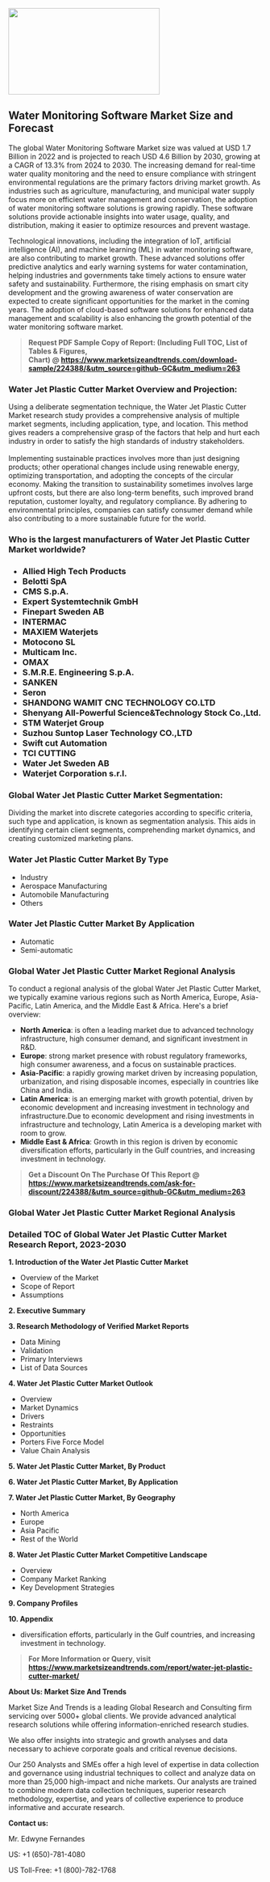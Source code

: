 <p><img class="alignnone size-medium wp-image-20088" src="https://ffe5etoiles.com/wp-content/uploads/2024/12/MST1-300x171.png" alt="" width="300" height="171" /></p><h2>Water Monitoring Software Market Size and Forecast</h2><p>The global Water Monitoring Software Market size was valued at USD 1.7 Billion in 2022 and is projected to reach USD 4.6 Billion by 2030, growing at a CAGR of 13.3% from 2024 to 2030. The increasing demand for real-time water quality monitoring and the need to ensure compliance with stringent environmental regulations are the primary factors driving market growth. As industries such as agriculture, manufacturing, and municipal water supply focus more on efficient water management and conservation, the adoption of water monitoring software solutions is growing rapidly. These software solutions provide actionable insights into water usage, quality, and distribution, making it easier to optimize resources and prevent wastage.</p><p>Technological innovations, including the integration of IoT, artificial intelligence (AI), and machine learning (ML) in water monitoring software, are also contributing to market growth. These advanced solutions offer predictive analytics and early warning systems for water contamination, helping industries and governments take timely actions to ensure water safety and sustainability. Furthermore, the rising emphasis on smart city development and the growing awareness of water conservation are expected to create significant opportunities for the market in the coming years. The adoption of cloud-based software solutions for enhanced data management and scalability is also enhancing the growth potential of the water monitoring software market.</p></p><blockquote id="" class=""><strong>Request PDF Sample Copy of Report: (Including Full TOC, List of Tables &amp; Figures, Chart)&nbsp;@&nbsp;<strong><a href="https://www.marketsizeandtrends.com/download-sample/224388/&utm_source=github-GC&utm_medium=263" target="_blank">https://www.marketsizeandtrends.com/download-sample/224388/&utm_source=github-GC&utm_medium=263</a></strong></strong></blockquote><h3 id="" class="">Water Jet Plastic Cutter Market&nbsp;Overview and Projection:</h3><p id="" class="">Using a deliberate segmentation technique, the Water Jet Plastic Cutter Market research study provides a comprehensive analysis of multiple market segments, including application, type, and location. This method gives readers a comprehensive grasp of the factors that help and hurt each industry in order to satisfy the high standards of industry stakeholders. <br /> <br />Implementing sustainable practices involves more than just designing products; other operational changes include using renewable energy, optimizing transportation, and adopting the concepts of the circular economy. Making the transition to sustainability sometimes involves large upfront costs, but there are also long-term benefits, such improved brand reputation, customer loyalty, and regulatory compliance. By adhering to environmental principles, companies can satisfy consumer demand while also contributing to a more sustainable future for the world.</p><h3 id="" class="">Who is the largest manufacturers of&nbsp;Water Jet Plastic Cutter Market worldwide?</h3><h3 class=""><p><ul><li>Allied High Tech Products </li><li> Belotti SpA </li><li> CMS S.p.A. </li><li> Expert Systemtechnik GmbH </li><li> Finepart Sweden AB </li><li> INTERMAC </li><li> MAXIEM Waterjets </li><li> Motocono SL </li><li> Multicam Inc. </li><li> OMAX </li><li> S.M.R.E. Engineering S.p.A. </li><li> SANKEN </li><li> Seron </li><li> SHANDONG WAMIT CNC TECHNOLOGY CO.LTD </li><li> Shenyang All-Powerful Science&Technology Stock Co.,Ltd. </li><li> STM Waterjet Group </li><li> Suzhou Suntop Laser Technology CO.,LTD </li><li> Swift cut Automation </li><li> TCI CUTTING </li><li> Water Jet Sweden AB </li><li> Waterjet Corporation s.r.l.</li></ul></p></h3><h3 id="" class="">Global&nbsp;Water Jet Plastic Cutter Market Segmentation:</h3><p id="" class="">Dividing the market into discrete categories according to specific criteria, such type and application, is known as segmentation analysis. This aids in identifying certain client segments, comprehending market dynamics, and creating customized marketing plans.</p><h3 id="" class="">Water Jet Plastic Cutter Market&nbsp;By Type</h3><p><p><ul><li>Industry</li><li> Aerospace Manufacturing</li><li> Automobile Manufacturing</li><li> Others</p></li></ul></p></p><h3 id="" class="">Water Jet Plastic Cutter Market&nbsp;By Application</h3><p class=""><p><ul><li>Automatic</li><li> Semi-automatic</li></ul></p></p><h3 id="" class="">Global Water Jet Plastic Cutter Market Regional Analysis</h3><p id="" class="">To conduct a regional analysis of the global Water Jet Plastic Cutter Market, we typically examine various regions such as North America, Europe, Asia-Pacific, Latin America, and the Middle East &amp; Africa. Here's a brief overview:</p><ul><li><strong>North America</strong>: is often a leading market due to advanced technology infrastructure, high consumer demand, and significant investment in R&amp;D.</li><li><strong>Europe</strong>: strong market presence with robust regulatory frameworks, high consumer awareness, and a focus on sustainable practices.</li><li><strong>Asia-Pacific</strong>: a rapidly growing market driven by increasing population, urbanization, and rising disposable incomes, especially in countries like China and India.</li><li><strong>Latin America</strong>: is an emerging market with growth potential, driven by economic development and increasing investment in technology and infrastructure.Due to economic development and rising investments in infrastructure and technology, Latin America is a developing market with room to grow.</li><li><strong>Middle East &amp; Africa</strong>: Growth in this region is driven by economic diversification efforts, particularly in the Gulf countries, and increasing investment in technology.</li></ul><blockquote id="" class=""><strong>Get a Discount On The Purchase Of This Report @ <strong><a href="https://www.marketsizeandtrends.com/ask-for-discount/224388/&utm_source=github-GC&utm_medium=263" target="_blank">https://www.marketsizeandtrends.com/ask-for-discount/224388/&utm_source=github-GC&utm_medium=263</a></strong></strong></blockquote><h3 id="" class="">Global Water Jet Plastic Cutter Market Regional Analysis</h3><h3 id="" class="">Detailed TOC of Global Water Jet Plastic Cutter Market Research Report, 2023-2030</h3><p id="" class=""><strong>1. Introduction of the Water Jet Plastic Cutter Market</strong></p><ul><li>Overview of the Market</li><li>Scope of Report</li><li>Assumptions</li></ul><p id="" class=""><strong>2. Executive Summary</strong></p><p id="" class=""><strong>3. Research Methodology of Verified Market Reports</strong></p><ul><li>Data Mining</li><li>Validation</li><li>Primary Interviews</li><li>List of Data Sources</li></ul><p id="" class=""><strong>4. Water Jet Plastic Cutter Market Outlook</strong></p><ul><li>Overview</li><li>Market Dynamics</li><li>Drivers</li><li>Restraints</li><li>Opportunities</li><li>Porters Five Force Model</li><li>Value Chain Analysis</li></ul><p id="" class=""><strong>5. Water Jet Plastic Cutter Market, By Product</strong></p><p id="" class=""><strong>6. Water Jet Plastic Cutter Market, By Application</strong></p><p id="" class=""><strong>7. Water Jet Plastic Cutter Market, By Geography</strong></p><ul><li>North America</li><li>Europe</li><li>Asia Pacific</li><li>Rest of the World</li></ul><p id="" class=""><strong>8. Water Jet Plastic Cutter Market Competitive Landscape</strong></p><ul><li>Overview</li><li>Company Market Ranking</li><li>Key Development Strategies</li></ul><p id="" class=""><strong>9. Company Profiles</strong></p><p id="" class=""><strong>10. Appendix</strong></p><ul><li>diversification efforts, particularly in the Gulf countries, and increasing investment in technology.</li></ul><blockquote id="" class=""><strong>For More Information or Query, visit <strong><strong><a href="https://www.marketsizeandtrends.com/report/water-jet-plastic-cutter-market/" target="_blank">https://www.marketsizeandtrends.com/report/water-jet-plastic-cutter-market/</a></strong></strong></strong></blockquote><p id="" class=""><strong>About Us: Market Size And Trends</strong></p><p id="" class="">Market Size And Trends is a leading Global Research and Consulting firm servicing over 5000+ global clients. We provide advanced analytical research solutions while offering information-enriched research studies.</p><p id="" class="">We also offer insights into strategic and growth analyses and data necessary to achieve corporate goals and critical revenue decisions.</p><p id="" class="">Our 250 Analysts and SMEs offer a high level of expertise in data collection and governance using industrial techniques to collect and analyze data on more than 25,000 high-impact and niche markets. Our analysts are trained to combine modern data collection techniques, superior research methodology, expertise, and years of collective experience to produce informative and accurate research.</p><p id="" class=""><strong>Contact us:</strong></p><p id="" class="">Mr. Edwyne Fernandes</p><p id="" class="">US: +1 (650)-781-4080</p><p id="" class="">US Toll-Free: +1 (800)-782-1768</p>

